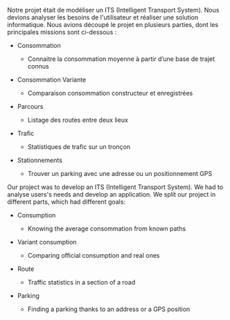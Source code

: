
Notre projet était de modéliser un ITS (Intelligent Transport System). 
Nous devions analyser les besoins de l'utilisateur et réaliser une solution informatique. 
Nous avions découpé le projet en plusieurs parties, dont les principales missions sont ci-dessous : 

- Consommation
	- Connaitre la consommation moyenne à partir d’une base de trajet connus

- Consommation Variante
	 - Comparaison consommation constructeur et enregistrées

- Parcours
	 - Listage des routes entre deux lieux

- Trafic
	 - Statistiques de trafic sur un tronçon

- Stationnements
	 - Trouver un parking avec une adresse ou un positionnement GPS
	 

Our project was to develop an ITS (Intelligent Transport System).
We had to analyse users's needs and develop an application. 
We split our project in different parts, which had different goals: 
 - Consumption 
 	- Knowing the average consommation from known paths
 	
 - Variant consumption
 	- Comparing official consumption and real ones
 	
-  Route 
	- Traffic statistics in a section of a road

- Parking 
	- Finding a parking thanks to an address or a GPS position 

  


